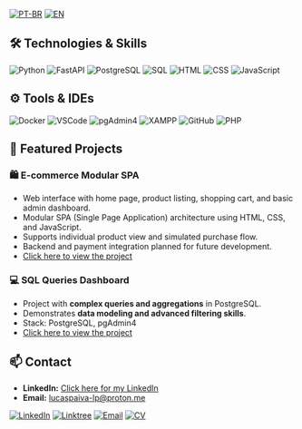 [![PT-BR](https://img.shields.io/badge/lang-PT--BR-green?style=for-the-badge&logo=google-translate)](https://github.com/lucaspaiva-lp/lucaspaiva-lp-ptbr)
[![EN](https://img.shields.io/badge/lang-EN-blue?style=for-the-badge&logo=google-translate)](https://github.com/lucaspaiva-lp/lucaspaiva-lp)

## 🛠 Technologies & Skills

![Python](https://img.shields.io/badge/Python-3776AB?style=for-the-badge&logo=python&logoColor=white)
![FastAPI](https://img.shields.io/badge/FastAPI-009688?style=for-the-badge&logo=fastapi&logoColor=white)
![PostgreSQL](https://img.shields.io/badge/PostgreSQL-4169E1?style=for-the-badge&logo=postgresql&logoColor=white)
![SQL](https://img.shields.io/badge/SQL-FF0000?style=for-the-badge&logo=mysql&logoColor=white)
![HTML](https://img.shields.io/badge/HTML-E34F26?style=for-the-badge&logo=html5&logoColor=white)
![CSS](https://img.shields.io/badge/CSS-1572B6?style=for-the-badge&logo=css3&logoColor=white)
![JavaScript](https://img.shields.io/badge/JavaScript-F7DF1E?style=for-the-badge&logo=javascript&logoColor=black)

## ⚙️ Tools & IDEs

![Docker](https://img.shields.io/badge/Docker-2496ED?style=for-the-badge&logo=docker&logoColor=white)
![VSCode](https://img.shields.io/badge/VSCode-007ACC?style=for-the-badge&logo=visual-studio-code&logoColor=white)
![pgAdmin4](https://img.shields.io/badge/pgAdmin4-313131?style=for-the-badge&logo=postgresql&logoColor=white)
![XAMPP](https://img.shields.io/badge/XAMPP-FBBE2E?style=for-the-badge&logo=xampp&logoColor=white)
![GitHub](https://img.shields.io/badge/GitHub-181717?style=for-the-badge&logo=github&logoColor=white)
![PHP](https://img.shields.io/badge/PHP-777BB4?style=for-the-badge&logo=php&logoColor=white)

## 🚀 Featured Projects
### 🛍️ E-commerce Modular SPA
- Web interface with home page, product listing, shopping cart, and basic admin dashboard.
- Modular SPA (Single Page Application) architecture using HTML, CSS, and JavaScript.
- Supports individual product view and simulated purchase flow.
- Backend and payment integration planned for future development.
- [Click here to view the project](https://github.com/lucaspaiva-lp/ecommerce-spa)

### 💻 SQL Queries Dashboard
- Project with **complex queries and aggregations** in PostgreSQL.
- Demonstrates **data modeling and advanced filtering skills**.
- Stack: PostgreSQL, pgAdmin4
- [Click here to view the project](#)

## 📫 Contact

- **LinkedIn:** [Click here for my LinkedIn](https://www.linkedin.com/in/lucaspaiva-lp/)
- **Email:** lucaspaiva-lp@proton.me

[![LinkedIn](https://img.shields.io/badge/LinkedIn-0077B5?style=for-the-badge&logo=linkedin&logoColor=white)](https://www.linkedin.com/in/lucaspaiva-lp/)
[![Linktree](https://img.shields.io/badge/Linktree-30C03B?style=for-the-badge&logo=linktree&logoColor=white)](https://linktr.ee/lucaspaiva_lp)
[![Email](https://img.shields.io/badge/Email-D14836?style=for-the-badge&logo=gmail&logoColor=white)](mailto:lucaspaiva-lp@proton.me)
[![CV](https://img.shields.io/badge/CV-6e5494?style=for-the-badge&logo=read-the-docs&logoColor=white)](http://lattes.cnpq.br/4978921915627567)
